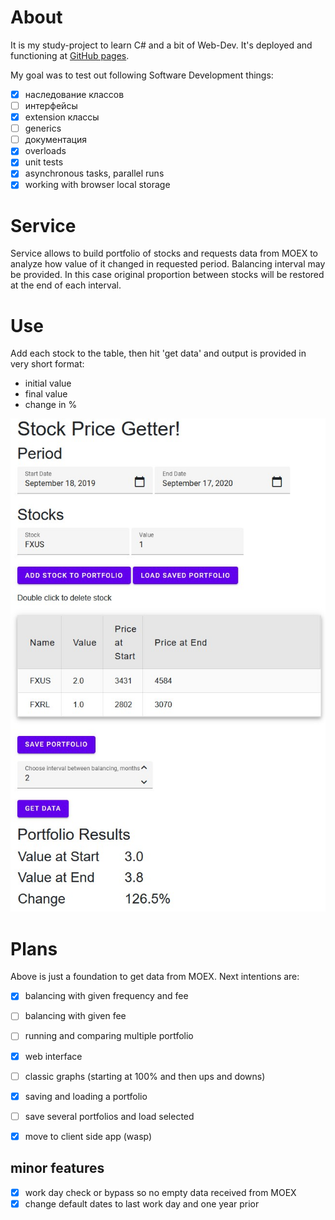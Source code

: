 # About
It is my study-project to learn C# and a bit of Web-Dev. It's deployed and functioning at [GitHub pages](https://mjh-sakh.github.io/MOEX-Web/). 

My goal was to test out following Software Development things:
- [x] наследование классов 
- [ ] интерфейсы
- [x] extension классы 
- [ ] generics
- [ ] документация 
- [x] overloads
- [x] unit tests
- [x] asynchronous tasks, parallel runs 
- [x] working with browser local storage

# Service 
Service allows to build portfolio of stocks and requests data from MOEX to analyze how value of it changed in requested period. 
Balancing interval may be provided. In this case original proportion between stocks will be restored at the end of each interval. 

# Use
Add each stock to the table, then hit 'get data' and output is provided in very short format: 
- initial value
- final value
- change in % 

![snapshot](snapshot.jpg)

# Plans
Above is just a foundation to get data from MOEX. Next intentions are:
- [x] balancing with given frequency and fee
- [ ] balancing with given fee
- [ ] running and comparing multiple portfolio
- [x] web interface 
- [ ] classic graphs (starting at 100% and then ups and downs)
- [x] saving and loading a portfolio
- [ ] save several portfolios and load selected 
- [x] move to client side app (wasp)


## minor features
- [x] work day check or bypass so no empty data received from MOEX
- [x] change default dates to last work day and one year prior 
